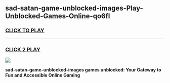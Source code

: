 
## sad-satan-game-unblocked-images-Play-Unblocked-Games-Online-qo6fl
<h3>
<a href="https://premium76.site?title=sad-satan-game-unblocked-images&ref=25A">CLICK TO PLAY</a></h3>
<hr>

<h3>
<a href="https://premium76.site?title=sad-satan-game-unblocked-images&ref=25A">CLICK 2 PLAY</a>
  
</h3>

<a href="https://premium76.site?title=sad-satan-game-unblocked-images&ref=25A"><img src="https://clearcache.store/games.png"></a>


**sad-satan-game-unblocked-images games unblocked: Your Gateway to Fun and Accessible Online Gaming**
